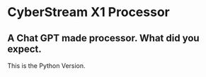 # CyberStream X1 Processor
A Chat GPT made processor. What did you expect.
--
This is the Python Version.
